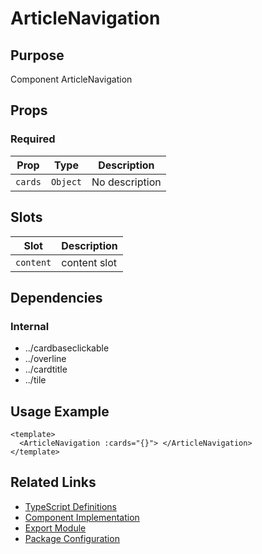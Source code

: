 # ArticleNavigation

## Purpose

Component ArticleNavigation

## Props

### Required

| Prop    | Type     | Description    |
| ------- | -------- | -------------- |
| `cards` | `Object` | No description |

## Slots

| Slot      | Description  |
| --------- | ------------ |
| `content` | content slot |

## Dependencies

### Internal

- ../cardbaseclickable
- ../overline
- ../cardtitle
- ../tile

## Usage Example

```vue
<template>
  <ArticleNavigation :cards="{}"> </ArticleNavigation>
</template>
```

## Related Links

- [TypeScript Definitions](./ArticleNavigation.d.ts)
- [Component Implementation](./ArticleNavigation.vue)
- [Export Module](./articlenavigation.js)
- [Package Configuration](./package.json)
